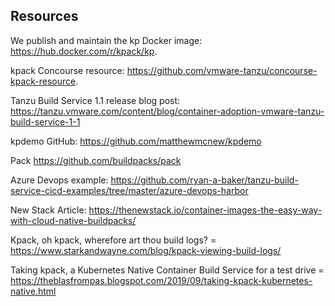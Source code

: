 ## Resources

We publish and maintain the kp Docker image: https://hub.docker.com/r/kpack/kp.

kpack Concourse resource: https://github.com/vmware-tanzu/concourse-kpack-resource.

Tanzu Build Service 1.1 release blog post: https://tanzu.vmware.com/content/blog/container-adoption-vmware-tanzu-build-service-1-1

kpdemo GitHub: https://github.com/matthewmcnew/kpdemo

Pack https://github.com/buildpacks/pack

Azure Devops example: https://github.com/ryan-a-baker/tanzu-build-service-cicd-examples/tree/master/azure-devops-harbor

New Stack Article: https://thenewstack.io/container-images-the-easy-way-with-cloud-native-buildpacks/

Kpack, oh kpack, wherefore art thou build logs? = https://www.starkandwayne.com/blog/kpack-viewing-build-logs/

Taking kpack, a Kubernetes Native Container Build Service for a test drive = https://theblasfrompas.blogspot.com/2019/09/taking-kpack-kubernetes-native.html
